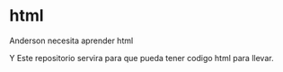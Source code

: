 # html
Anderson necesita aprender html

Y Este repositorio servira para que pueda tener codigo html para llevar.
